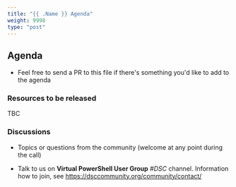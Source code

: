 ```yaml
---
title: "{{ .Name }} Agenda"
weight: 9998
type: "post"
---
```


## Agenda

- Feel free to send a PR to this file if there's something you'd like
  to add to the agenda

### Resources to be released

TBC

### Discussions

- Topics or questions from the community (welcome at any point during the call)

- Talk to us on **Virtual PowerShell User Group** _#DSC_ channel.
  Information how to join, see https://dsccommunity.org/community/contact/

